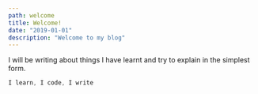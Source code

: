 ```yaml
---
path: welcome
title: Welcome!
date: "2019-01-01"
description: "Welcome to my blog"
---
```


I will be writing about things I have learnt and try to explain in the simplest form.

```js
I learn, I code, I write

```
